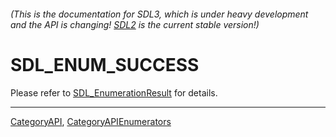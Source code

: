 ###### (This is the documentation for SDL3, which is under heavy development and the API is changing! [SDL2](https://wiki.libsdl.org/SDL2/) is the current stable version!)
# SDL_ENUM_SUCCESS

Please refer to [SDL_EnumerationResult](SDL_EnumerationResult) for details.

----
[CategoryAPI](CategoryAPI), [CategoryAPIEnumerators](CategoryAPIEnumerators)

